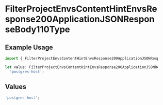 # FilterProjectEnvsContentHintEnvsResponse200ApplicationJSONResponseBody110Type

## Example Usage

```typescript
import { FilterProjectEnvsContentHintEnvsResponse200ApplicationJSONResponseBody110Type } from '@vercel/client/models/operations';

let value: FilterProjectEnvsContentHintEnvsResponse200ApplicationJSONResponseBody110Type =
  'postgres-host';
```

## Values

```typescript
'postgres-host';
```
